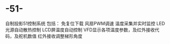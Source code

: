 # -51-
自制投影51控制系统
包括：
  免复位下载
  风扇PWM调速
  温度采集并实时监控
  LED光源自动散热控制
  LCD屏温度自动控制
  VFD显示各项温度参数，及红外接收代码，及舵机数值
  红外接收调整梯形角度
  
